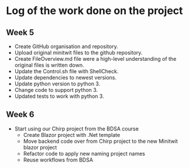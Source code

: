 # Log of the work done on the project

## Week 5

* Create GitHub organisation and repository.
* Upload original minitwit files to the github repository.
* Create FileOverview.md file were a high-level understanding of the original files is written down.
* Update the Control.sh file with ShellCheck.
* Update dependencies to newest versions.
* Update python version to python 3.
* Change code to support python 3.
* Updated tests to work with python 3.

## Week 6

* Start using our Chirp project from the BDSA course
  - Create Blazor project with .Net template
  - Move backend code over from Chirp project to the new Minitwit blazor project
  - Refactor code to apply new naming project names
  - Reuse workflows from BDSA
